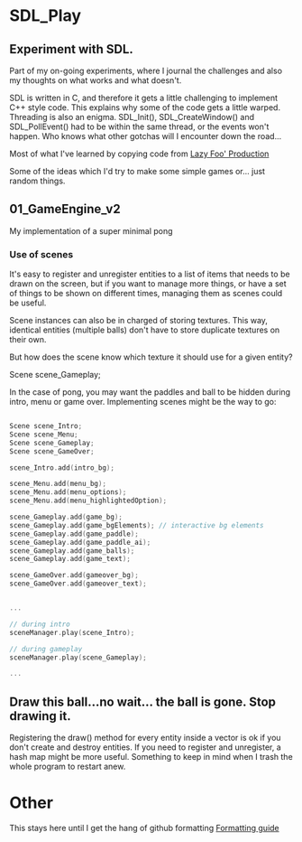 # SDL_Play
## Experiment with SDL. 
Part of my on-going experiments, where I journal the challenges and also my thoughts on what works and what doesn't.

SDL is written in C, and therefore it gets a little challenging to implement C++ style code. This explains why some of the code gets a little warped. Threading is also an enigma. SDL_Init(), SDL_CreateWindow() and SDL_PollEvent() had to be within the same thread, or the events won't happen. Who knows what other gotchas will I encounter down the road...

Most of what I've learned by copying code from [Lazy Foo' Production](http://lazyfoo.net/SDL_tutorials/)

Some of the ideas which I'd try to make some simple games or... just random things.

## 01_GameEngine_v2
My implementation of a super minimal pong

### Use of scenes
It's easy to register and unregister entities to a list of items that needs to be drawn on the screen, but if you want to manage more things, or have a set of things to be shown on different times, managing them as scenes could be useful. 

Scene instances can also be in charged of storing textures. This way, identical entities (multiple balls) don't have to store duplicate textures on their own.

But how does the scene know which texture it should use for a given entity?



Scene scene_Gameplay;




In the case of pong, you may want the paddles and ball to be hidden during intro, menu or game over. Implementing scenes might be the way to go:

```C++

Scene scene_Intro;
Scene scene_Menu;
Scene scene_Gameplay;
Scene scene_GameOver;

scene_Intro.add(intro_bg);

scene_Menu.add(menu_bg);
scene_Menu.add(menu_options);
scene_Menu.add(menu_highlightedOption);

scene_Gameplay.add(game_bg);
scene_Gameplay.add(game_bgElements); // interactive bg elements
scene_Gameplay.add(game_paddle);
scene_Gameplay.add(game_paddle_ai);
scene_Gameplay.add(game_balls);
scene_Gameplay.add(game_text);

scene_GameOver.add(gameover_bg);
scene_GameOver.add(gameover_text);


...

// during intro
sceneManager.play(scene_Intro);

// during gameplay
sceneManager.play(scene_Gameplay);

...

```


## Draw this ball...no wait... the ball is gone. Stop drawing it.
Registering the draw() method for every entity inside a vector is ok if you don't create and destroy entities. If you need to register and unregister, a hash map might be more useful. Something to keep in mind when I trash the whole program to restart anew.






# Other
This stays here until I get the hang of github formatting 
[Formatting guide](https://help.github.com/articles/basic-writing-and-formatting-syntax/)



